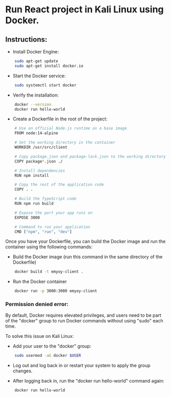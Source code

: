 # Run React project in Kali Linux using Docker.

## Instructions:

- Install Docker Engine:
```sh
    sudo apt-get update
    sudo apt-get install docker.io
```

- Start the Docker service:
```sh
    sudo systemctl start docker
```

- Verify the installation:
```sh
    docker --version
    docker run hello-world
```

- Create a Dockerfile in the root of the project:
```sh
    # Use an official Node.js runtime as a base image
    FROM node:14-alpine

    # Set the working directory in the container
    WORKDIR /usr/src/client

    # Copy package.json and package-lock.json to the working directory
    COPY package*.json ./

    # Install dependencies
    RUN npm install

    # Copy the rest of the application code
    COPY . .

    # Build the TypeScript code
    RUN npm run build

    # Expose the port your app runs on
    EXPOSE 3000

    # Command to run your application
    CMD ["npm", "run", "dev"]
```

Once you have your Dockerfile, you can build the Docker image and run the container using the following commands:

- Build the Docker image (run this command in the same directory of the Dockerfile)
```sh
    docker build -t emyoy-client .
```

- Run the Docker container
```sh
    docker run -p 3000:3000 emyoy-client
```

### Permission denied error:

By default, Docker requires elevated privileges, and users need to be part of the "docker" group to run Docker commands without using "sudo" each time.

To solve this issue on Kali Linux:

- Add your user to the "docker" group:
```sh
    sudo usermod -aG docker $USER
```

- Log out and log back in or restart your system to apply the group changes.

- After logging back in, run the "docker run hello-world" command again:
```sh
    docker run hello-world
```